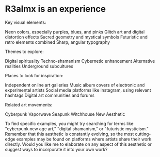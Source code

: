 # R3almx is an experience

Key visual elements:

Neon colors, especially purples, blues, and pinks
Glitch art and digital distortion effects
Sacred geometry and mystical symbols
Futuristic and retro elements combined
Sharp, angular typography

Themes to explore:

Digital spirituality
Techno-shamanism
Cybernetic enhancement
Alternative realities
Underground subcultures

Places to look for inspiration:

Independent online art galleries
Music album covers of electronic and experimental artists
Social media platforms like Instagram, using relevant hashtags
Digital art communities and forums

Related art movements:

Cyberpunk
Vaporwave
Seapunk
Witchhouse
New Aesthetic

To find specific examples, you might try searching for terms like "cyberpunk new age art," "digital shamanism," or "futuristic mysticism." Remember that this aesthetic is constantly evolving, so the most cutting-edge examples may be found on platforms where artists share their work directly.
Would you like me to elaborate on any aspect of this aesthetic or suggest ways to incorporate it into your own work?
